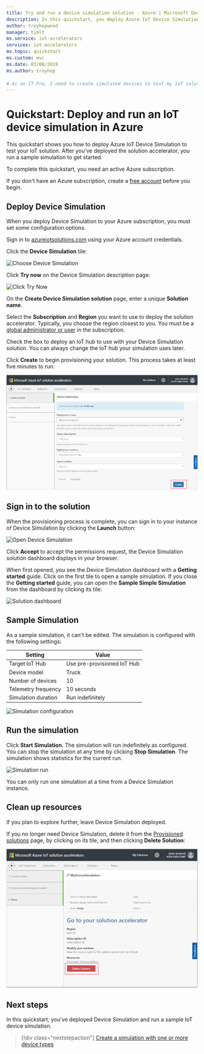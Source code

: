 ```yaml
---
title: Try and run a device simulation solution - Azure | Microsoft Docs
description: In this quickstart, you deploy Azure IoT Device Simulation and run a simulation
author: troyhopwood
manager: timlt
ms.service: iot-accelerators
services: iot-accelerators
ms.topic: quickstart
ms.custom: mvc
ms.date: 03/08/2019
ms.author: troyhop

# As an IT Pro, I need to create simulated devices to test my IoT solution.
---
```


# Quickstart: Deploy and run an IoT device simulation in Azure

This quickstart shows you how to deploy Azure IoT Device Simulation to test your IoT solution. After you've deployed the solution accelerator, you run a sample simulation to get started.

To complete this quickstart, you need an active Azure subscription.

If you don't have an Azure subscription, create a [free account](https://azure.microsoft.com/free/?WT.mc_id=A261C142F) before you begin.

## Deploy Device Simulation

When you deploy Device Simulation to your Azure subscription, you must set some configuration options.

Sign in to [azureiotsolutions.com](https://www.azureiotsolutions.com/Accelerators) using your Azure account credentials.

Click the **Device Simulation** tile:

![Choose Device Simulation](./media/quickstart-device-simulation-deploy/devicesimulation.png)

Click **Try now** on the Device Simulation description page:

![Click Try Now](./media/quickstart-device-simulation-deploy/devicesimulationPDP.png)

On the **Create Device Simulation solution** page, enter a unique **Solution name**.

Select the **Subscription** and **Region** you want to use to deploy the solution accelerator. Typically, you choose the region closest to you. You must be a [global administrator or user](iot-accelerators-permissions.md) in the subscription.

Check the box to deploy an IoT hub to use with your Device Simulation solution. You can always change the IoT hub your simulation uses later.

Click **Create** to begin provisioning your solution. This process takes at least five minutes to run:

![Device Simulation solution details](./media/quickstart-device-simulation-deploy/createform.png)

## Sign in to the solution

When the provisioning process is complete, you can sign in to your instance of Device Simulation by clicking the **Launch** button:

![Open Device Simulation](./media/quickstart-device-simulation-deploy/choosenew.png)

Click **Accept** to accept the permissions request, the Device Simulation solution dashboard displays in your browser.

When first opened, you see the Device Simulation dashboard with a **Getting started** guide. Click on the first tile to open a sample simulation. If you close the **Getting started** guide, you can open the **Sample Simple Simulation** from the dashboard by clicking its tile:

![Solution dashboard](./media/quickstart-device-simulation-deploy/GettingStarted.png)

## Sample Simulation

As a sample simulation, it can't be edited. The simulation is configured with the following settings:

| Setting             | Value                       |
| ------------------- | --------------------------- |
| Target IoT Hub      | Use pre-provisioned IoT Hub |
| Device model        | Truck                       |
| Number of devices   | 10                          |
| Telemetry frequency | 10 seconds                  |
| Simulation duration | Run indefinitely            |

![Simulation configuration](./media/quickstart-device-simulation-deploy/SampleSimulation.png)

## Run the simulation

Click **Start Simulation**. The simulation will run indefinitely as configured. You can stop the simulation at any time by clicking **Stop Simulation**. The simulation shows statistics for the current run.

![Simulation run](./media/quickstart-device-simulation-deploy/runningsimulation.png)

You can only run one simulation at a time from a Device Simulation instance.

## Clean up resources

If you plan to explore further, leave Device Simulation deployed.

If you no longer need Device Simulation, delete it from the [Provisioned solutions](https://www.azureiotsolutions.com/Accelerators#dashboard) page, by clicking on its tile, and then clicking **Delete Solution**:

![Delete solution](media/quickstart-device-simulation-deploy/deletesolution.png)

## Next steps

In this quickstart, you've deployed Device Simulation and run a sample IoT device simulation.

> [!div class="nextstepaction"]
> [Create a simulation with one or more device types](iot-accelerators-device-simulation-create-simulation.md)